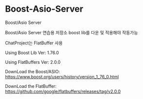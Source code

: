 # Boost-Asio-Server
Boost/Asio Server

Boost/Asio Server 연습용 저장소 boost lib를 다운 및 적용해야 작동가능

ChatProject는 FlatBuffer 사용

Using Boost Lib Ver: 1.76.0

Using FlatBuffers Ver: 2.0.0

DownLoad the Boost/ASIO: https://www.boost.org/users/history/version_1_76_0.html

DownLoad the FlatBuffer: https://github.com/google/flatbuffers/releases/tag/v2.0.0
